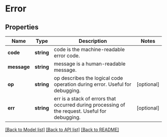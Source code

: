 # Error

## Properties
Name | Type | Description | Notes
------------ | ------------- | ------------- | -------------
**code** | **string** | code is the machine-readable error code. | 
**message** | **string** | message is a human-readable message. | 
**op** | **string** | op describes the logical code operation during error. Useful for debugging. | [optional] 
**err** | **string** | err is a stack of errors that occurred during processing of the request. Useful for debugging. | [optional] 

[[Back to Model list]](../README.md#documentation-for-models) [[Back to API list]](../README.md#documentation-for-api-endpoints) [[Back to README]](../README.md)


